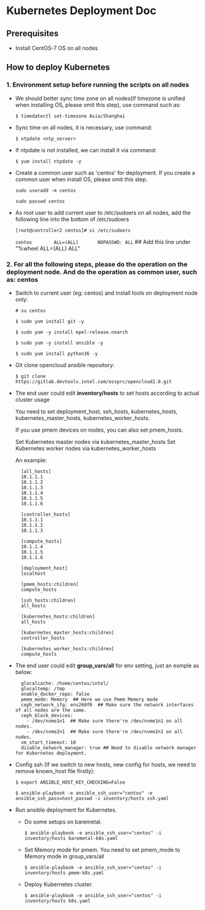 # Kubernetes Deployment Doc
    
## Prerequisites
- Install CentOS-7 OS on all nodes

## How to deploy Kubernetes
### 1. Environment setup before running the scripts on all nodes
- We should better sync time zone on all nodes(If timezone is unified when installing OS, please omit this step), use command such as:

	`$ timedatectl set-timezone Asia/Shanghai`
- Sync time on all nodes, it is necessary, use command:
	
	`$ ntpdate <ntp_server>`
- If ntpdate is not installed, we can install it via command:
	
	`$ yum install ntpdate -y`
- Create a common user such as 'centos' for deployment. If you create a common user when install OS, please omit this step.

    `sudo useradd -m centos`

    `sudo passwd centos`
- As root user to add current user to /etc/sudoers on all nodes, add the following line into the bottom of /etc/sudoers

	`[root@controller2 centos]# vi /etc/sudoers`

	`centos        ALL=(ALL)       NOPASSWD: ALL` ## Add this line under "%wheel  ALL=(ALL)       ALL"

### 2. For all the following steps, please do the operation on the deployment node. And do the operation as common user, such as: centos
- Switch to current user (eg: centos) and install tools on deployment node only:

    `# su centos`

	`$ sudo yum install git -y`

	`$ sudo yum -y install epel-release.noarch`

	`$ sudo yum -y install ansible -y`

	`$ sudo yum install python36 -y`

- Git clone opencloud ansible repository:

	`$ git clone https://gitlab.devtools.intel.com/essprc/opencloud2.0.git`

- The end user could edit **inventory/hosts** to set hosts according to actual cluster usage

     You need to set deployment_host, ssh_hosts, kubernetes_hosts, kubernetes_master_hosts, kubernetes_worker_hosts.

     If you use pmem devices on nodes, you can also set pmem_hosts.

     Set Kubernetes master nodes via kubernetes_master_hosts
     Set Kubernetes worker nodes via kubernetes_worker_hosts

     An example:

        [all_hosts]
	    10.1.1.1
	    10.1.1.2
	    10.1.1.3
	    10.1.1.4
	    10.1.1.5
	    10.1.1.6
        
        [controller_hosts]
	    10.1.1.1
	    10.1.1.2
	    10.1.1.3
        
        [compute_hosts]
	    10.1.1.4
	    10.1.1.5
	    10.1.1.6
        
        [deployment_host]
        localhost
        
        [pmem_hosts:children]
        compute_hosts
        
        [ssh_hosts:children]
        all_hosts
        
        [kubernetes_hosts:children]
        all_hosts
        
        [kubernetes_master_hosts:children]
        controller_hosts
        
        [kubernetes_worker_hosts:children]
        compute_hosts
        
- The end user could edit **group_vars/all** for env setting, just an exmple as below:

        glocalcache: /home/centos/intel/
        glocaltemp: /tmp
        enable_docker_repo: false
        pmem_mode: Memory  ## Here we use Pmem Memory mode
        ceph_network_ifg: ens260f0  ## Make sure the network interfaces of all nodes are the same.
        ceph_block_devices:
          - /dev/nvme1n1  ## Make sure there're /dev/nvme1n1 on all nodes.
          - /dev/nvme2n1  ## Make sure there're /dev/nvme2n1 on all nodes.
        vm_start_timeout: 10
        disable_network_manager: true ## Need to disable network manager for Kubernetes deployment.

- Config ssh (If we switch to new hosts, new config for hosts, we need to remove known_host file firstly):

	`$ export ANSIBLE_HOST_KEY_CHECKING=False`

	`$ ansible-playbook -e ansible_ssh_user="centos" -e ansible_ssh_pass=host_passwd -i inventory/hosts ssh.yaml`

- Run ansible deployment for Kubernetes.

    - Do some setups on baremetal.

        `$ ansible-playbook -e ansible_ssh_user="centos" -i inventory/hosts baremetal-k8s.yaml `

    - Set Memory mode for pmem. You need to set pmem_mode to Memory mode in group_vars/all

        `$ ansible-playbook -e ansible_ssh_user="centos" -i inventory/hosts pmem-k8s.yaml`

    - Deploy Kubernetes cluster.

        `$ ansible-playbook -e ansible_ssh_user="centos" -i inventory/hosts k8s.yaml`
